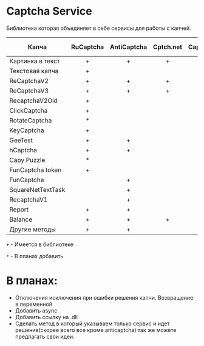 # Captcha Service
Библиотека которая объединяет в себе сервисы для работы с капчей.

|Капча            | RuCaptcha | AntiCaptcha  | Cptch.net|Captcha.guru|2Captcha | Solvecaptcha.com| Azcaptcha.com | X-captcha.ru| DeCaptcher | DeathByCaptcha |
| ---             | :---:     | :---:        |:---:     |:---:       | :---:   |:---:            |:---:          |:---:        |:---:       |:---:           | 
| Картинка в текст|      +    |      +       |     +    |      +     |         |       *         |               |             |            |                | 
| Текстовая капча |      +    |              |          |            |         |       *         |               |             |            |                | 
| ReCaptchaV2     |      +    |      +       |     +    |      +     |         |       *         |               |             |            |                | 
| ReCaptchaV3     |      +    |      +       |     +    |      +     |         |       *         |               |             |            |                | 
| RecaptchaV2Old  |      +    |              |          |            |         |                 |               |             |            |                | 
| ClickCaptcha    |      +    |              |          |            |         |       *         |               |             |            |                | 
| RotateCaptcha   |      *    |              |          |            |         |       *         |               |             |            |                | 
| KeyCaptcha      |      +    |              |          |            |         |       *         |               |             |            |                | 
| GeeTest         |      +    |      +       |          |            |         |                 |               |             |            |                | 
| hCaptcha        |      +    |      +       |          |      +     |         |                 |               |             |            |                | 
| Capy Puzzle     |      *    |              |          |            |         |                 |               |             |            |                | 
|FunCaptcha token |      +    |              |          |            |         |         *       |               |             |            |                | 
| FunCaptcha      |           |      +       |          |            |         |         *       |               |             |            |                | 
|SquareNetTextTask|           |      +       |          |            |         |                 |               |             |            |                | 
| RecaptchaV1     |           |      +       |          |            |         |         *       |               |             |            |                | 
| Report          |      +    |      +       |          |            |         |                 |               |             |            |                | 
| Balance         |      +    |      +       |     +    |      +     |         |         *       |               |             |            |                | 
| Другие методы   |      +    |      +       |          |            |         |         *       |               |             |            |                |  

`+` - Имеется в библиотеке

`*` - В планах добавить
    
# В планах:
  - Отключения исключения при ошибки решения капчи. Возвращение в переменной
  - Добавить async
  - Добавить ссылку на .dll
  - Сделать метод в который указываем только сервис и идет решение(скорее всего все кроме anticaptcha)
так же можете предлагать свои идеи.

